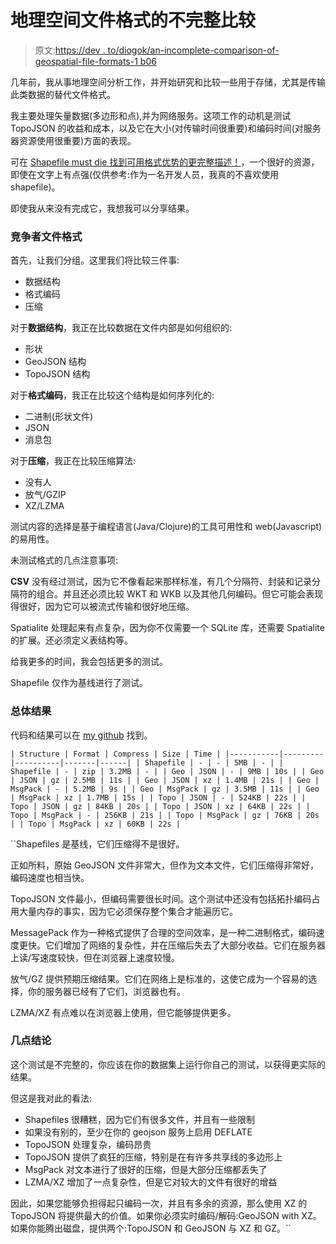 # 地理空间文件格式的不完整比较

> 原文:[https://dev . to/diogok/an-incomplete-comparison-of-geospatial-file-formats-1 b06](https://dev.to/diogok/an-incomplete-comparison-of-geospatial-file-formats-1b06)

几年前，我从事地理空间分析工作，并开始研究和比较一些用于存储，尤其是传输此类数据的替代文件格式。

我主要处理矢量数据(多边形和点),并为网络服务。这项工作的动机是测试 TopoJSON 的收益和成本，以及它在大小(对传输时间很重要)和编码时间(对服务器资源使用很重要)方面的表现。

可在 [Shapefile must die 找到可用格式优势的更完整描述！](http://switchfromshapefile.org/)，一个很好的资源，即使在文字上有点强(仅供参考:作为一名开发人员，我真的不喜欢使用 shapefile)。

即使我从来没有完成它，我想我可以分享结果。

### 竞争者文件格式

首先，让我们分组。这里我们将比较三件事:

*   数据结构
*   格式编码
*   压缩

对于**数据结构**，我正在比较数据在文件内部是如何组织的:

*   形状
*   GeoJSON 结构
*   TopoJSON 结构

对于**格式编码**，我正在比较这个结构是如何序列化的:

*   二进制(形状文件)
*   JSON
*   消息包

对于**压缩**，我正在比较压缩算法:

*   没有人
*   放气/GZIP
*   XZ/LZMA

测试内容的选择是基于编程语言(Java/Clojure)的工具可用性和 web(Javascript)的易用性。

未测试格式的几点注意事项:

**CSV** 没有经过测试，因为它不像看起来那样标准，有几个分隔符、封装和记录分隔符的组合。并且还必须比较 WKT 和 WKB 以及其他几何编码。但它可能会表现得很好，因为它可以被流式传输和很好地压缩。

Spatialite 处理起来有点复杂，因为你不仅需要一个 SQLite 库，还需要 Spatialite 的扩展。还必须定义表结构等。

给我更多的时间，我会包括更多的测试。

Shapefile 仅作为基线进行了测试。

### 总体结果

代码和结果可以在 [my github](https://github.com/diogok/geof) 找到。

 ``| Structure | Format | Compress | Size | Time |
|-----------|---------|----------|-------|------|
| Shapefile | - | - | 5MB | - |
| Shapefile | - | zip | 3.2MB | - |
| Geo | JSON | - | 9MB | 10s |
| Geo | JSON | gz | 2.5MB | 11s |
| Geo | JSON | xz | 1.4MB | 21s |
| Geo | MsgPack | - | 5.2MB | 9s |
| Geo | MsgPack | gz | 3.5MB | 11s |
| Geo | MsgPack | xz | 1.7MB | 15s |
| Topo | JSON | - | 524KB | 22s |
| Topo | JSON | gz | 84KB | 20s |
| Topo | JSON | xz | 64KB | 22s |
| Topo | MsgPack | - | 256KB | 21s |
| Topo | MsgPack | gz | 76KB | 20s |
| Topo | MsgPack | xz | 60KB | 22s |`` 

 ``Shapefiles 是基线，它们压缩得不是很好。

正如所料，原始 GeoJSON 文件非常大，但作为文本文件，它们压缩得非常好，编码速度也相当快。

TopoJSON 文件最小，但编码需要很长时间。这个测试中还没有包括拓扑编码占用大量内存的事实，因为它必须保存整个集合才能遍历它。

MessagePack 作为一种格式提供了合理的空间效率，是一种二进制格式，编码速度更快。它们增加了网络的复杂性，并在压缩后失去了大部分收益。它们在服务器上读/写速度较快，但在浏览器上速度较慢。

放气/GZ 提供预期压缩结果。它们在网络上是标准的，这使它成为一个容易的选择，你的服务器已经有了它们，浏览器也有。

LZMA/XZ 有点难以在浏览器上使用，但它能够提供更多。

### 几点结论

这个测试是不完整的，你应该在你的数据集上运行你自己的测试，以获得更实际的结果。

但这是我对此的看法:

*   Shapefiles 很糟糕，因为它们有很多文件，并且有一些限制
*   如果没有别的，至少在你的 geojson 服务上启用 DEFLATE
*   TopoJSON 处理复杂，编码昂贵
*   TopoJSON 提供了疯狂的压缩，特别是在有许多共享线的多边形上
*   MsgPack 对文本进行了很好的压缩，但是大部分压缩都丢失了
*   LZMA/XZ 增加了一点复杂性，但是它对较大的文件有很好的增益

因此，如果您能够负担得起只编码一次，并且有多余的资源，那么使用 XZ 的 TopoJSON 将提供最大的价值。如果你必须实时编码/解码:GeoJSON with XZ。如果你能腾出磁盘，提供两个:TopoJSON 和 GeoJSON 与 XZ 和 GZ。``